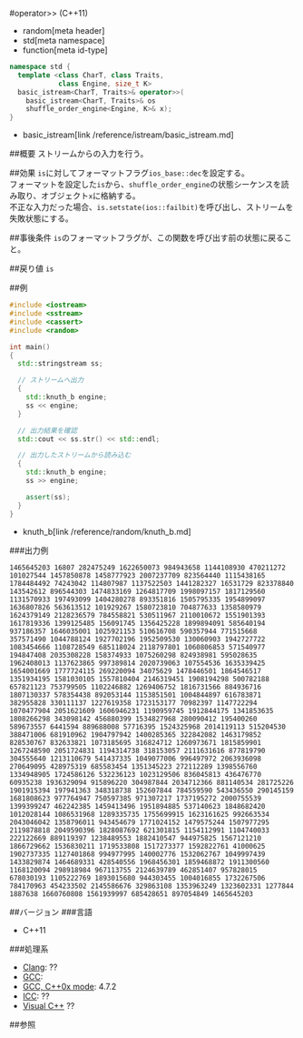 #operator>> (C++11)
* random[meta header]
* std[meta namespace]
* function[meta id-type]

```cpp
namespace std {
  template <class CharT, class Traits,
            class Engine, size_t K>
  basic_istream<CharT, Traits>& operator>>(
    basic_istream<CharT, Traits>& os
    shuffle_order_engine<Engine, K>& x);
}
```
* basic_istream[link /reference/istream/basic_istream.md]

##概要
ストリームからの入力を行う。


##効果
`is`に対してフォーマットフラグ`ios_base::dec`を設定する。  
フォーマットを設定した`is`から、`shuffle_order_engine`の状態シーケンスを読み取り、オブジェクト`x`に格納する。  
不正な入力だった場合、`is.setstate(ios::failbit)`を呼び出し、ストリームを失敗状態にする。


##事後条件
`is`のフォーマットフラグが、この関数を呼び出す前の状態に戻ること。


##戻り値
`is`


##例
```cpp
#include <iostream>
#include <sstream>
#include <cassert>
#include <random>

int main()
{
  std::stringstream ss;

  // ストリームへ出力
  {
    std::knuth_b engine;
    ss << engine;
  }

  // 出力結果を確認
  std::cout << ss.str() << std::endl;

  // 出力したストリームから読み込む
  {
    std::knuth_b engine;
    ss >> engine;

    assert(ss);
  }
}
```
* knuth_b[link /reference/random/knuth_b.md]

###出力例
```
1465645203 16807 282475249 1622650073 984943658 1144108930 470211272 101027544 1457850878 1458777923 2007237709 823564440 1115438165 1784484492 74243042 114807987 1137522503 1441282327 16531729 823378840 143542612 896544303 1474833169 1264817709 1998097157 1817129560 1131570933 197493099 1404280278 893351816 1505795335 1954899097 1636807826 563613512 101929267 1580723810 704877633 1358580979 1624379149 2128236579 784558821 530511967 2110010672 1551901393 1617819336 1399125485 156091745 1356425228 1899894091 585640194 937186357 1646035001 1025921153 510616708 590357944 771515668 357571490 1044788124 1927702196 1952509530 130060903 1942727722 1083454666 1108728549 685118024 2118797801 1060806853 571540977 194847408 2035308228 158374933 1075260298 824938981 595028635 1962408013 1137623865 997389814 2020739063 107554536 1635339425 1654001669 1777724115 269220094 34075629 1478446501 1864546517 1351934195 1581030105 1557810404 2146319451 1908194298 500782188 657821123 753799505 1102246882 1269406752 1816731566 884936716 1807130337 578354438 892053144 1153851501 1004844897 616783871 382955828 330111137 1227619358 1723153177 70982397 1147722294 1070477904 2051621609 1606946231 1190959745 1912844175 1341853635 1808266298 343098142 456880399 1534827968 280090412 195400260 589673557 6441594 889688008 57716395 1524325968 2014119113 515204530 388471006 681910962 1904797942 1400285365 322842082 1463179852 828530767 832633821 1073185695 316824712 1260973671 1815859901 1267248590 2051724831 1194314738 318153057 2111631616 877819790 304555640 1213110679 541437335 1049077006 996497972 2063936098 270649095 428975319 685583454 1351345223 272112289 1398556760 1334948905 1724586126 532236123 1023129506 836045813 436476770 60935238 1936329094 915896220 304987844 2034712366 881140534 281725226 1901915394 197941363 348318738 152607844 784559590 543436550 290145159 1681808623 977764947 750597385 971307217 1737195272 2000755539 1399399247 462242385 1459413496 1951894885 537140623 1848682420 1012028144 1086531968 1289335735 1755699915 1623161625 992663534 2043046042 1358796011 943454679 1771024152 1479575244 1507977295 2119878818 2049590396 1828087692 621301815 1154112991 1104740033 222122669 889119397 1238489553 1882410547 944975825 1567121210 1866729662 1536830211 1719533808 1517273377 1592822761 41000625 1902737335 1127401868 994977995 140002776 1532062767 1049997439 1433829874 1464689331 428540556 1968456301 1859468872 1911300560 1168120094 298918984 967113755 2124639789 462851407 957828015 678030193 1105222769 1893015680 944303455 1004016855 1732267506 784170963 454233502 2145586676 329863108 1353963249 1323602331 1277844 1887638 1660760808 1561939997 685428651 897054849 1465645203
```

##バージョン
###言語
- C++11

###処理系
- [Clang](/implementation.md#clang): ??
- [GCC](/implementation.md#gcc): 
- [GCC, C++0x mode](/implementation.md#gcc): 4.7.2
- [ICC](/implementation.md#icc): ??
- [Visual C++](/implementation.md#visual_cpp) ??


##参照



